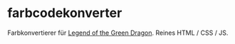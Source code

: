 # farbcodekonverter
Farbkonvertierer für  [Legend of the Green Dragon](https://lotgd.de/). Reines HTML / CSS / JS. 
